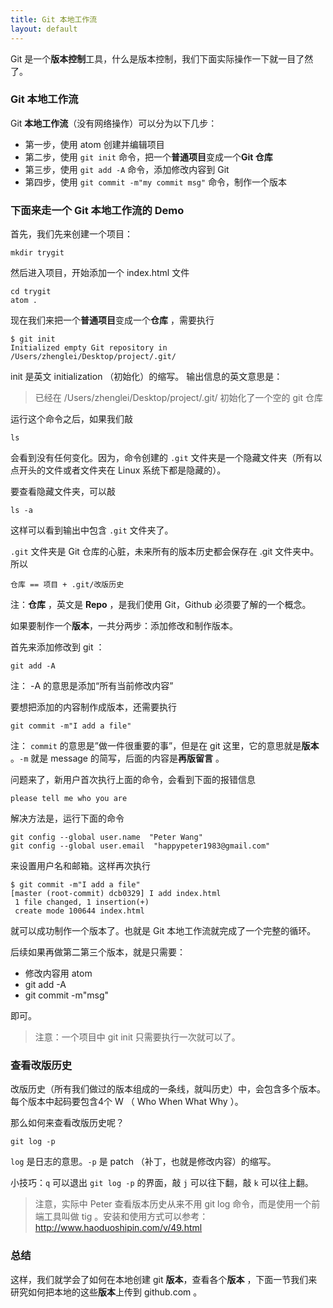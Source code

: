 ```yaml
---
title: Git 本地工作流
layout: default
---
```


Git 是一个**版本控制**工具，什么是版本控制，我们下面实际操作一下就一目了然了。

### Git 本地工作流

Git **本地工作流**（没有网络操作）可以分为以下几步：


- 第一步，使用 atom 创建并编辑项目
- 第二步，使用 `git init` 命令，把一个**普通项目**变成一个**Git 仓库**
- 第三步，使用 `git add -A` 命令，添加修改内容到 Git
- 第四步，使用 `git commit -m"my commit msg"` 命令，制作一个版本


### 下面来走一个 Git 本地工作流的 Demo

首先，我们先来创建一个项目：

```
mkdir trygit
```


然后进入项目，开始添加一个 index.html 文件


```
cd trygit
atom .
```

现在我们来把一个**普通项目**变成一个**仓库** ，需要执行

```
$ git init
Initialized empty Git repository in /Users/zhenglei/Desktop/project/.git/
```

init 是英文 initialization （初始化）的缩写。
输出信息的英文意思是：

>已经在 /Users/zhenglei/Desktop/project/.git/ 初始化了一个空的 git 仓库

运行这个命令之后，如果我们敲

```
ls
```

会看到没有任何变化。因为，命令创建的 `.git` 文件夹是一个隐藏文件夹（所有以点开头的文件或者文件夹在 Linux 系统下都是隐藏的）。

要查看隐藏文件夹，可以敲

```
ls -a
```

这样可以看到输出中包含 `.git` 文件夹了。

`.git` 文件夹是 Git 仓库的心脏，未来所有的版本历史都会保存在 .git 文件夹中。所以

```
仓库 == 项目 + .git/改版历史
```

注：**仓库** ，英文是 **Repo** ，是我们使用 Git，Github 必须要了解的一个概念。

如果要制作一个**版本**，一共分两步：添加修改和制作版本。

首先来添加修改到 git ：

```
git add -A
```

注： -A 的意思是添加“所有当前修改内容”

要想把添加的内容制作成版本，还需要执行


```
git commit -m"I add a file"
```

注： `commit` 的意思是”做一件很重要的事”，但是在 git 这里，它的意思就是**版本** 。`-m` 就是 message 的简写，后面的内容是**再版留言** 。

问题来了，新用户首次执行上面的命令，会看到下面的报错信息

```
please tell me who you are
```

解决方法是，运行下面的命令

```
git config --global user.name  "Peter Wang"
git config --global user.email  "happypeter1983@gmail.com"
```

来设置用户名和邮箱。这样再次执行

```
$ git commit -m"I add a file"
[master (root-commit) dcb0329] I add index.html
 1 file changed, 1 insertion(+)
 create mode 100644 index.html
```

就可以成功制作一个版本了。也就是 Git 本地工作流就完成了一个完整的循环。

后续如果再做第二第三个版本，就是只需要：

- 修改内容用 atom
- git add -A
- git commit -m"msg"

即可。

>注意：一个项目中 git init 只需要执行一次就可以了。


### 查看改版历史

改版历史（所有我们做过的版本组成的一条线，就叫历史）中，会包含多个版本。每个版本中起码要包含4个 W （ Who When What Why ）。

那么如何来查看改版历史呢？

```
git log -p
```

`log` 是日志的意思。`-p` 是 patch （补丁，也就是修改内容）的缩写。


小技巧：`q` 可以退出 `git log -p` 的界面，敲 `j` 可以往下翻，敲 `k` 可以往上翻。

>注意，实际中 Peter 查看版本历史从来不用 git log 命令，而是使用一个前端工具叫做 tig 。安装和使用方式可以参考：http://www.haoduoshipin.com/v/49.html

### 总结

这样，我们就学会了如何在本地创建 git **版本**，查看各个**版本** ，下面一节我们来研究如何把本地的这些**版本**上传到 github.com 。
